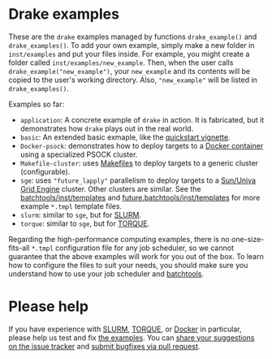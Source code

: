 # Drake examples

These are the `drake` examples managed by functions `drake_example()` and `drake_examples()`. To add your own example, simply make a new folder in `inst/examples` and put your files inside. For example, you might create a folder called `inst/examples/new_example`. Then, when the user calls `drake_example("new_example")`, your `new_example` and its contents will be copied to the user's working directory. Also, `"new_example"` will be listed in `drake_examples()`.

Examples so far:
- `application`: A concrete example of `drake` in action. It is fabricated, but it demonstrates how `drake` plays out in the real world.
- `basic`: An extended basic exmaple, like the [quickstart vignette](https://github.com/wlandau-lilly/drake/blob/master/vignettes/quickstart.Rmd).
- `Docker-psock`: demonstrates how to deploy targets to a [Docker container](https://www.docker.com/what-container) using a specialized PSOCK cluster.
- `Makefile-cluster`: uses [Makefiles](https://www.gnu.org/software/make/) to deploy targets to a generic cluster (configurable).
- `sge`: uses `"future_lapply"` parallelism to deploy targets to a [Sun/Univa Grid Engine](https://supcom.hgc.jp/english/utili_info/manual/uge.html) cluster. Other clusters are similar. See the [batchtools/inst/templates](https://github.com/mllg/batchtools/tree/master/inst/templates) and [future.batchtools/inst/templates](https://github.com/HenrikBengtsson/future.batchtools/tree/master/inst/templates) for more example `*.tmpl` template files.
- `slurm`: similar to `sge`, but for [SLURM](https://slurm.schedmd.com).
- `torque`: similar to `sge`, but for [TORQUE](http://www.adaptivecomputing.com/products/open-source/torque/).

Regarding the high-performance computing examples, there is no one-size-fits-all `*.tmpl` configuration file for any job scheduler, so we cannot guarantee that the above examples will work for you out of the box. To learn how to configure the files to suit your needs, you should make sure you understand how to use your job scheduler and [batchtools](https://github.com/mllg/batchtools). 

# Please help

If you have experience with [SLURM](http://slurm.schedmd.com/), [TORQUE](http://www.adaptivecomputing.com/products/open-source/torque/), or [Docker](https://www.docker.com/) in particular, please help us test and fix [the examples](https://github.com/wlandau-lilly/drake/tree/master/inst/examples). You can [share your suggestions on the issue tracker](https://github.com/wlandau-lilly/drake/issues) and [submit bugfixes via pull request](https://help.github.com/articles/about-pull-requests/).
